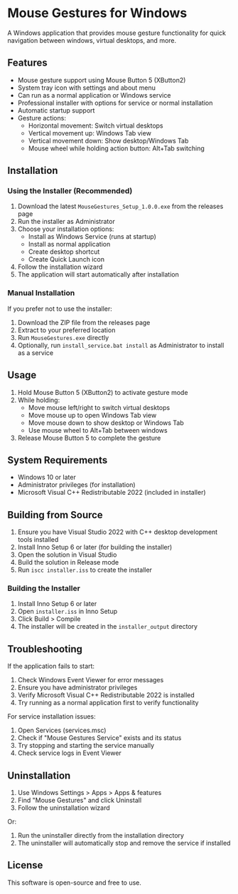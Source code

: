 # Mouse Gestures for Windows

A Windows application that provides mouse gesture functionality for quick navigation between windows, virtual desktops, and more.

## Features

- Mouse gesture support using Mouse Button 5 (XButton2)
- System tray icon with settings and about menu
- Can run as a normal application or Windows service
- Professional installer with options for service or normal installation
- Automatic startup support
- Gesture actions:
  - Horizontal movement: Switch virtual desktops
  - Vertical movement up: Windows Tab view
  - Vertical movement down: Show desktop/Windows Tab
  - Mouse wheel while holding action button: Alt+Tab switching

## Installation

### Using the Installer (Recommended)

1. Download the latest `MouseGestures_Setup_1.0.0.exe` from the releases page
2. Run the installer as Administrator
3. Choose your installation options:
   - Install as Windows Service (runs at startup)
   - Install as normal application
   - Create desktop shortcut
   - Create Quick Launch icon
4. Follow the installation wizard
5. The application will start automatically after installation

### Manual Installation

If you prefer not to use the installer:

1. Download the ZIP file from the releases page
2. Extract to your preferred location
3. Run `MouseGestures.exe` directly
4. Optionally, run `install_service.bat install` as Administrator to install as a service

## Usage

1. Hold Mouse Button 5 (XButton2) to activate gesture mode
2. While holding:
   - Move mouse left/right to switch virtual desktops
   - Move mouse up to open Windows Tab view
   - Move mouse down to show desktop or Windows Tab
   - Use mouse wheel to Alt+Tab between windows
3. Release Mouse Button 5 to complete the gesture

## System Requirements

- Windows 10 or later
- Administrator privileges (for installation)
- Microsoft Visual C++ Redistributable 2022 (included in installer)

## Building from Source

1. Ensure you have Visual Studio 2022 with C++ desktop development tools installed
2. Install Inno Setup 6 or later (for building the installer)
3. Open the solution in Visual Studio
4. Build the solution in Release mode
5. Run `iscc installer.iss` to create the installer

### Building the Installer

1. Install Inno Setup 6 or later
2. Open `installer.iss` in Inno Setup
3. Click Build > Compile
4. The installer will be created in the `installer_output` directory

## Troubleshooting

If the application fails to start:
1. Check Windows Event Viewer for error messages
2. Ensure you have administrator privileges
3. Verify Microsoft Visual C++ Redistributable 2022 is installed
4. Try running as a normal application first to verify functionality

For service installation issues:
1. Open Services (services.msc)
2. Check if "Mouse Gestures Service" exists and its status
3. Try stopping and starting the service manually
4. Check service logs in Event Viewer

## Uninstallation

1. Use Windows Settings > Apps > Apps & features
2. Find "Mouse Gestures" and click Uninstall
3. Follow the uninstallation wizard

Or:
1. Run the uninstaller directly from the installation directory
2. The uninstaller will automatically stop and remove the service if installed

## License

This software is open-source and free to use. 
